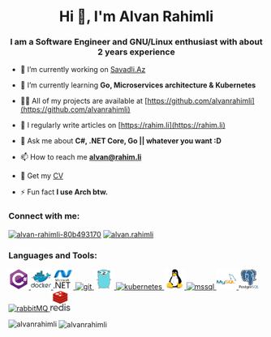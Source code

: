 <h1 align="center">Hi 👋, I'm Alvan Rahimli</h1>
<h3 align="center">I am a Software Engineer and GNU/Linux enthusiast with about 2 years experience</h3>

- 🔭 I’m currently working on [Savadli.Az](https://savadli.az)

- 🌱 I’m currently learning **Go, Microservices architecture & Kubernetes**

- 👨‍💻 All of my projects are available at [https://github.com/alvanrahimli](https://github.com/alvanrahimli)

- 📝 I regularly write articles on [https://rahim.li](https://rahim.li)

- 💬 Ask me about **C#, .NET Core, Go || whatever you want :D**

- 📫 How to reach me **alvan@rahim.li**

- 📄 Get my [CV](https://cv.rahim.li)

- ⚡ Fun fact **I use Arch btw.**

<h3 align="left">Connect with me:</h3>
<p align="left">
<a href="https://linkedin.com/in/alvan-rahimli-80b493170" target="blank"><img align="center" src="https://raw.githubusercontent.com/rahuldkjain/github-profile-readme-generator/master/src/images/icons/Social/linked-in-alt.svg" alt="alvan-rahimli-80b493170" height="30" width="40" /></a>
<a href="https://fb.com/alvan.rahimli" target="blank"><img align="center" src="https://raw.githubusercontent.com/rahuldkjain/github-profile-readme-generator/master/src/images/icons/Social/facebook.svg" alt="alvan.rahimli" height="30" width="40" /></a>
</p>

<h3 align="left">Languages and Tools:</h3>
<p align="left"> <a href="https://www.w3schools.com/cs/" target="_blank"> <img src="https://raw.githubusercontent.com/devicons/devicon/master/icons/csharp/csharp-original.svg" alt="csharp" width="40" height="40"/> </a> <a href="https://www.docker.com/" target="_blank"> <img src="https://raw.githubusercontent.com/devicons/devicon/master/icons/docker/docker-original-wordmark.svg" alt="docker" width="40" height="40"/> </a> <a href="https://dotnet.microsoft.com/" target="_blank"> <img src="https://raw.githubusercontent.com/devicons/devicon/master/icons/dot-net/dot-net-original-wordmark.svg" alt="dotnet" width="40" height="40"/> </a> <a href="https://git-scm.com/" target="_blank"> <img src="https://www.vectorlogo.zone/logos/git-scm/git-scm-icon.svg" alt="git" width="40" height="40"/> </a> <a href="https://golang.org" target="_blank"> <img src="https://raw.githubusercontent.com/devicons/devicon/master/icons/go/go-original.svg" alt="go" width="40" height="40"/> </a> <a href="https://kubernetes.io" target="_blank"> <img src="https://www.vectorlogo.zone/logos/kubernetes/kubernetes-icon.svg" alt="kubernetes" width="40" height="40"/> </a> <a href="https://www.linux.org/" target="_blank"> <img src="https://raw.githubusercontent.com/devicons/devicon/master/icons/linux/linux-original.svg" alt="linux" width="40" height="40"/> </a> <a href="https://www.microsoft.com/en-us/sql-server" target="_blank"> <img src="https://www.svgrepo.com/show/303229/microsoft-sql-server-logo.svg" alt="mssql" width="40" height="40"/> </a> <a href="https://www.mysql.com/" target="_blank"> <img src="https://raw.githubusercontent.com/devicons/devicon/master/icons/mysql/mysql-original-wordmark.svg" alt="mysql" width="40" height="40"/> </a> <a href="https://www.postgresql.org" target="_blank"> <img src="https://raw.githubusercontent.com/devicons/devicon/master/icons/postgresql/postgresql-original-wordmark.svg" alt="postgresql" width="40" height="40"/> </a> <a href="https://www.rabbitmq.com" target="_blank"> <img src="https://www.vectorlogo.zone/logos/rabbitmq/rabbitmq-icon.svg" alt="rabbitMQ" width="40" height="40"/> </a> <a href="https://redis.io" target="_blank"> <img src="https://raw.githubusercontent.com/devicons/devicon/master/icons/redis/redis-original-wordmark.svg" alt="redis" width="40" height="40"/> </a> </p>

<p><img align="left" src="https://github-readme-stats.vercel.app/api/top-langs?username=alvanrahimli&show_icons=true&locale=en&layout=compact" alt="alvanrahimli" /></p>

<p>&nbsp;<img align="center" src="https://github-readme-stats.vercel.app/api?username=alvanrahimli&show_icons=true&locale=en" alt="alvanrahimli" /></p>

